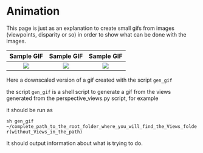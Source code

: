 # Animation

This page is just as an explanation to create small gifs from images (viewpoints, disparity or so) in order to show what can be done with the images.

Sample GIF               |  Sample GIF          |  Sample GIF          |
:-------------------------:|:-------------------------:|:-------------------------:|
![](https://github.com/PlenopticToolbox/PlenopticToolbox2.0/blob/master/ANIMATIONS/small_ani_dragon.gif)  |  ![](https://github.com/PlenopticToolbox/PlenopticToolbox2.0/blob/master/ANIMATIONS/small_ani.gif) | ![](https://github.com/PlenopticToolbox/PlenopticToolbox2.0/blob/master/ANIMATIONS/small_ani_glasses.gif) |  

Here a downscaled version of a gif created with the script `gen_gif`

the script `gen_gif` is a shell script to generate a gif from the views generated from the perspective_views.py script, for example

it should be run as 

`sh gen_gif ~/complete_path_to_the_root_folder_where_you_will_find_the_Views_folder(without_Views_in_the_path)`

It should output information about what is trying to do.



